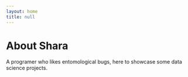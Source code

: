 ```yaml
---
layout: home 
title: null
---
```

# About Shara
A programer who likes entomological bugs, here to showcase some data science projects.
